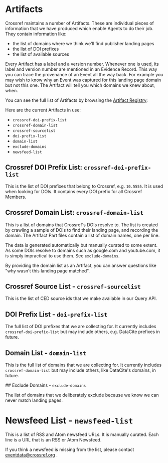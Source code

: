 # Artifacts

Crossref maintains a number of Artifacts. These are individual pieces of information that we have produced which enable Agents to do their job. They contain information like:

 - the list of domains where we think we'll find publisher landing pages
 - the list of DOI prefixes
 - the list of available sources

Every Artifact has a label and a version number. Whenever one is used, its label and version number are mentioned in an Evidence Record. This way you can trace the provenance of an Event all the way back. For example you may wish to know why an Event was captured for this landing page domain but not this one. The Artifact will tell you which domains we knew about, when.

You can see the full list of Artifacts by browsing the [Artifact Registry](../service/artifact-registry):

Here are the current Artifacts in use:

  - `crossref-doi-prefix-list`
  - `crossref-domain-list`
  - `crossref-sourcelist`
  - `doi-prefix-list`
  - `domain-list`
  - `exclude-domains` 
  - `newsfeed-list`


## Crossref DOI Prefix List: `crossref-doi-prefix-list`

This is the list of DOI prefixes that belong to Crossref, e.g. `10.5555`. It is used when looking for DOIs. It contains every DOI prefix for all Crossref Members.

## Crossref Domain List: `crossref-domain-list`

This is a list of domains that Crossref's DOIs resolve to. The list is created by crawling a sample of DOIs to find their landing page, and recording the domain. The Artifact Part files contain a list of domain names, one per line.

The data is generated automatically but manually curated to some extent. As some DOIs resolve to domains such as google.com and youtube.com, it is simply impractical to use them. See `exclude-domains`.

By providing the domain list as an Artifact, you can answer questions like "why wasn't this landing page matched".

## Crossref Source List - `crossref-sourcelist`

This is the list of CED source ids that we make available in our Query API. 

## DOI Prefix List - `doi-prefix-list`

The full list of DOI prefixes that we are collecting for. It currently includes `crossref-doi-prefix-list` but may include others, e.g. DataCite prefixes in future.

## Domain List - `domain-list`

This is the full list of domains that we are collecting for. It currently includes `crossref-domain-list` but may include others, like DataCite's domains, in future.

## Exclude Domains - `exclude-domains`

The list of domains that we deliberately exclude because we know we can never match landing pages.

# Newsfeed List - `newsfeed-list`

This is a list of RSS and Atom newsfeed URLs. It is manually curated. Each line is a URL that is an RSS or Atom Newsfeed.

If you think a newsfeed is missing from the list, please contact eventdata@crossref.org .

